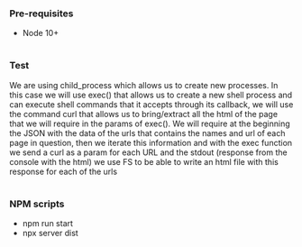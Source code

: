### Pre-requisites 
* Node 10+
#
### Test
We are using child_process which allows us to create new processes.
In this case we will use exec() that allows us to create a new shell process and can execute shell commands that it accepts through its callback, we will use the command curl that allows us to bring/extract all the html of the page that we will require in the params of exec(). We will require at the beginning the JSON with the data of the urls that contains the names and url
of each page in question, then we iterate this information and with the exec function we send a curl as a param for each URL and the stdout (response from the console with the html) we use FS to be able to write an html file with this response for each of the urls
#
### NPM scripts
* npm run start
* npx server dist
